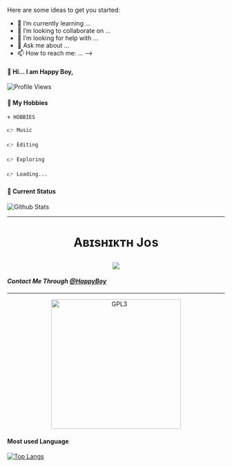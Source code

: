




<!--
**Happyboy05/HappyBoy05** is a ✨ _special_ ✨ repository because its `README.md` (this file) appears on your GitHub profile.

Here are some ideas to get you started:

- 🔭 I’m currently working on ...
- 🌱 I’m currently learning ...
- 👯 I’m looking to collaborate on ...
- 🤔 I’m looking for help with ...
- 💬 Ask me about ...
- 📫 How to reach me: ...
-->

Here are some ideas to get you started:

- 🌱 I’m currently learning ...
- 👯 I’m looking to collaborate on ...
- 🤔 I’m looking for help with ...
- 💬 Ask me about ...
- 📫 How to reach me: ...
-->


#### 👋 Hi... I am Happy Boy, 



![Profile Views](https://hits.seeyoufarm.com/api/count/incr/badge.svg?url=https://github.com/HappyBoy05/&title=Profile%20Views)



#### 🥰 My Hobbies 

```
⚜️ HOBBIES 

👉 Music

👉 Editing

👉 Exploring

👉 Loading...
```

#### 🔰 Current Status

![Github Stats](https://github-readme-stats.vercel.app/api?username=HappyBoy05&show_icons=true&include_all_commits=true&theme=vue&cache_seconds=86400)

___


# <p align="center">Aʙɪsʜɪᴋᴛʜ Jᴏs

[<p align="center">
<img src="https://telegra.ph/file/e59cf7c2d8cea81680e46.jpg">](https://telegram.dog/HappyBoy59)



#### <i>Contact Me Through [@HappyBoy](https://telegram.me/HappyBoy59)</i> 

---

<p align="center">
    <a href="https://t.me/HappyBoy59">
        <img alt="GPL3" src ="https://raw.githubusercontent.com/mayankchaudhary26/Cool-Readme-ideas/master/data/octocat/daftpunktocat-guy.gif" width="300" height="300"/>
    </a>
</p>


#### Most used Language 

[![Top Langs](https://github-readme-stats.vercel.app/api/top-langs/?username=HappyBoy05&layout=compact)](https://github.com/HappyBoy05)
<br />
<br />
